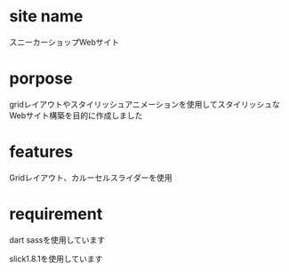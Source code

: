 # site name
スニーカーショップWebサイト
# porpose
gridレイアウトやスタイリッシュアニメーションを使用してスタイリッシュなWebサイト構築を目的に作成しました
# features
Gridレイアウト、カルーセルスライダーを使用
# requirement
dart sassを使用しています

slick1.8.1を使用しています
